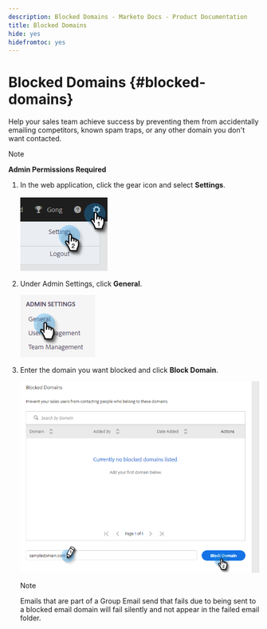 ```yaml
---
description: Blocked Domains - Marketo Docs - Product Documentation
title: Blocked Domains
hide: yes
hidefromtoc: yes
---
```

# Blocked Domains {#blocked-domains}

Help your sales team achieve success by preventing them from accidentally emailing competitors, known spam traps, or any other domain you don't want contacted.

>[!NOTE]
>
>**Admin Permissions Required**

1. In the web application, click the gear icon and select **Settings**.

   ![](assets/blocked-domains-1.png)

1. Under Admin Settings, click **General**.

   ![](assets/blocked-domains-2.png)

1. Enter the domain you want blocked and click **Block Domain**.

   ![](assets/blocked-domains-3.png)

   >[!NOTE]
   >
   >Emails that are part of a Group Email send that fails due to being sent to a blocked email domain will fail silently and not appear in the failed email folder.
